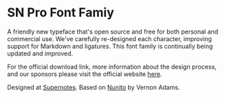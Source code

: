 # SN Pro Font Famiy

A friendly new typeface that's open source and free for both personal and commercial use. We've carefully re-designed each character, improving support for Markdown and ligatures. This font family is continually being updated and improved.

For the official download link, more information about the design process, and our sponsors please visit the official website [here](https://supernotes.app/open-source/sn-pro/).

Designed at [Supernotes](https://supernotes.app). Based on [Nunito](https://github.com/googlefonts/nunito) by Vernon Adams.
